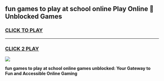 
## fun games to play at school online Play Online 👋 Unblocked Games
<h3>
<a href="https://news.freeplayer.one?title=fun_games_to_play_at_school_online&ref=17GH">CLICK TO PLAY</a></h3>
<hr>

<h3>
<a href="https://news.freeplayer.one?title=fun_games_to_play_at_school_online&ref=17GH">CLICK 2 PLAY</a>
  
</h3>

<a href="https://news.freeplayer.one?title=fun_games_to_play_at_school_online&ref=17GH/"><img src="https://clearcache.store/games.png"></a>


**fun games to play at school online games unblocked: Your Gateway to Fun and Accessible Online Gaming**
